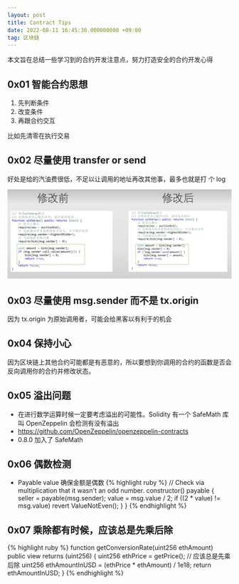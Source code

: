 ```yaml
---
layout: post
title: Contract Tips
date: 2022-08-11 16:45:30.000000000 +09:00
tag: 区块链
---
```


本文旨在总结一些学习到的合约开发注意点，努力打造安全的合约开发心得

## 0x01 智能合约思想
1. 先判断条件
2. 改变条件
3. 再跟合约交互

比如先清零在执行交易

## 0x02 尽量使用 transfer or send
好处是给的汽油费很低，不足以让调用的地址再改其他事，最多也就是打 个 log

![](/assets/images/eth/contract4.png)

## 0x03 尽量使用 msg.sender 而不是 tx.origin
因为 tx.origin 为原始调用者，可能会给黑客以有利于的机会

## 0x04 保持小心
因为区块链上其他合约可能都是有恶意的，所以要想到你调用的合约的函数是否会反向调用你的合约并修改状态。

## 0x05 溢出问题
* 在进行数学运算时候一定要考虑溢出的可能性。Solidity 有一个 SafeMath 库叫 OpenZeppelin 会检测有没有溢出
* https://github.com/OpenZeppelin/openzeppelin-contracts
* 0.8.0 加入了 SafeMath

## 0x06 偶数检测
* Payable value 确保金额是偶数
{% highlight ruby %}
// Check via multiplication that it wasn't an odd number.
constructor() payable {
  seller = payable(msg.sender);
  value = msg.value / 2;
  if ((2 * value) != msg.value)
    revert ValueNotEven();
  }
}
{% endhighlight %}

## 0x07 乘除都有时候，应该总是先乘后除
{% highlight ruby %}
    function getConversionRate(uint256 ethAmount) public view returns (uint256) {
        uint256 ethPrice = getPrice();
        // 应该总是先乘后除
        uint256 ethAmountInUSD = (ethPrice * ethAmount) / 1e18;
        return ethAmountInUSD;
    }
{% endhighlight %}

